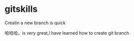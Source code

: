 # gitskills

Creatin a new branch is quick


哈哈哈，is very great,I have learned how to create git branch

